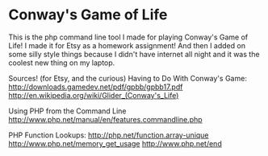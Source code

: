 Conway's Game of Life
====

This is the php command line tool I made for playing Conway's Game of Life!  I made it for Etsy as a homework assignment! And then I added on some silly style things because I didn't have internet all night and it was the coolest new thing on my laptop.


Sources! (for Etsy, and the curious)
Having to Do With Conway's Game:
http://downloads.gamedev.net/pdf/gpbb/gpbb17.pdf
http://en.wikipedia.org/wiki/Glider_(Conway's_Life)

Using PHP from the Command Line
http://www.php.net/manual/en/features.commandline.php

PHP Function Lookups:
http://php.net/function.array-unique
http://www.php.net/memory_get_usage
http://www.php.net/end
